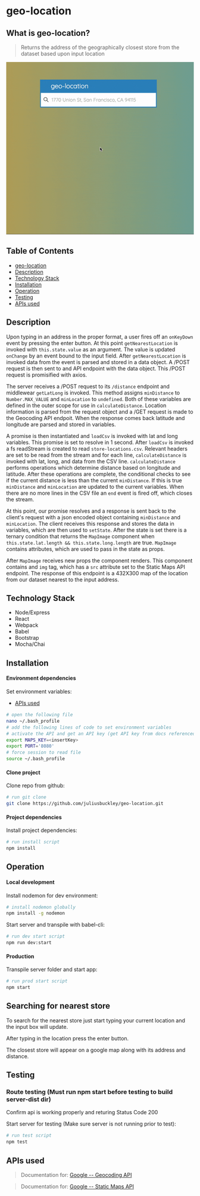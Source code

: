 # geo-location
## What is geo-location?
 > Returns the address of the geographically closest store from the dataset based upon input location
 
 ![geo-location Demo](./geo-location.gif "geo-location Demo gif")
 
## Table of Contents

* [geo-location](#geo-location)
* [Description](#description)
* [Technology Stack](#technology-stack)
* [Installation](#installation)
* [Operation](#operation)
* [Testing](#testing)
* [APIs used](#apis-used)

## Description 

Upon typing in an address in the proper format, a user fires off an `onKeyDown` event by pressing the enter button. At this point `getNearestLocation` is invoked with `this.state.value` as an argument.  The value is updated `onChange` by an event bound to the input field. After `getNearestLocation` is invoked data from the event is parsed and stored in a data object. A /POST request is then sent to and API endpoint with the data object. This /POST request is promisified with axios.

The server receives a /POST request to its `/distance` endpoint and middlewear `getLatLong` is invoked. This method assigns `minDistance` to `Number.MAX_VALUE` and `minLocation` to `undefined`. Both of these variables are defined in the outer scope for use in `calculateDistance`. Location information is parsed from the request object and a /GET request is made to the Geocoding API endpoit. When the response comes back latitude and longitude are parsed and stored in variables.

A promise is then instantiated and `loadCsv` is invoked with lat and long variables. This promise is set to resolve in 1 second. After `loadCsv` is invoked a fs readStream is created to read `store-locations.csv`. Relevant headers are set to be read from the stream and for each line, `calculateDistance` is invoked with lat, long, and data from the CSV line. `calculateDistance` performs operations which determine distance based on longitude and latitude. After these operations are complete, the conditional checks to see if the current distance is less than the current `minDistance`. If this is true `minDistance` and `minLocation` are updated to the current variables. When there are no more lines in the CSV file an `end` event is fired off, which closes the stream.

At this point, our promise resolves and a response is sent back to the client's request with a json encoded object containing `minDistance` and `minLocation`. The client receives this response and stores the data in variables, which are then used to `setState`. After the state is set there is a ternary condition that returns the `MapImage` component when `this.state.lat.length && this.state.long.length` are true. `MapImage` contains attributes, which are used to pass in the state as props.

After `MapImage` receives new props the component renders. This component contains and `img` tag, which has a `src` attribute set to the Static Maps API endpoint. The response of this endpoint is a 432X300 map of the location from our dataset nearest to the input address.

## Technology Stack

 * Node/Express
 * React
 * Webpack
 * Babel
 * Bootstrap
 * Mocha/Chai

## Installation

#### Environment dependencies

Set environment variables:
* [APIs used](#apis-used)
```sh
# open the following file
nano ~/.bash_profile
# add the following lines of code to set environment variables
# activate the API and get an API key (get API key from docs referenced in APIs used)
export MAPS_KEY=<insertKey>
export PORT='8080'
# force session to read file
source ~/.bash_profile
```

#### Clone project
Clone repo from github:
```sh
# run git clone
git clone https://github.com/juliusbuckley/geo-location.git
```

#### Project dependencies

Install project dependencies:
```sh
# run install script
npm install
```

## Operation

#### Local development

Install nodemon for dev environment:
```sh
# install nodemon globally 
npm install -g nodemon
```

Start server and transpile with babel-cli:
```sh
# run dev start script
npm run dev:start
```
#### Production

Transpile server folder and start app: 
```sh
# run prod start script
npm start
```

## Searching for nearest store
To search for the nearest store just start typing your current location and the input box will update.

After typing  in the location press the enter button.

The closest store will appear on a google map along with its address and distance.

## Testing 

### Route testing (Must run npm start before testing to build server-dist dir)

Confirm api is working properly and returing Status Code 200

Start server for testing (Make sure server is not running prior to test): 
```sh
# run test script
npm test
```

## APIs used
> Documentation for:
[Google -- Geocoding API](https://developers.google.com/maps/documentation/geocoding/start "Google -- Geocoding API")

> Documentation for:
[Google -- Static Maps API](https://developers.google.com/maps/documentation/static-maps/intro "Google -- Static Maps API")
